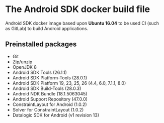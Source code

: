 # The Android SDK docker build file

Android SDK docker image based upon **Ubuntu 16.04** to be used CI (such as GitLab) to build Android applications.

## Preinstalled packages

- Git
- Zip/unzip
- OpenJDK 8
- Android SDK Tools (26.1.1)
- Android SDK Platform-Tools (28.0.1)
- Android SDK Platform 19, 23, 25, 26 (4.4, 6.0, 7.1.1, 8.0)
- Android SDK Build-Tools (28.0.3)
- Android NDK Bundle (18.1.5063045)
- Android Support Repository (47.0.0)
- ConstraintLayout for Android (1.0.2)
- Solver for ConstraintLayout (1.0.2)
- Datalogic SDK for Android (v1 revision 13)